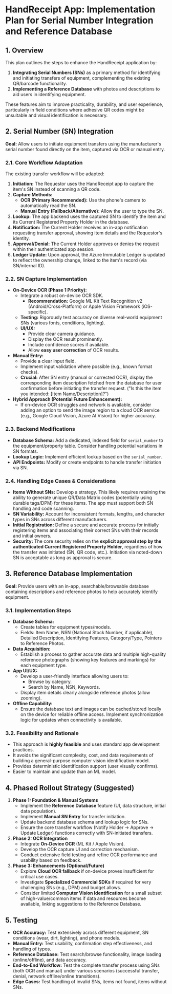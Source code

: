# HandReceipt App: Implementation Plan for Serial Number Integration and Reference Database

## 1. Overview

This plan outlines the steps to enhance the HandReceipt application by:

1.  **Integrating Serial Numbers (SNs)** as a primary method for identifying and initiating transfers of equipment, complementing the existing QR/barcode functionality.
2.  **Implementing a Reference Database** with photos and descriptions to aid users in identifying equipment.

These features aim to improve practicality, durability, and user experience, particularly in field conditions where adhesive QR codes might be unsuitable and visual identification is necessary.

## 2. Serial Number (SN) Integration

**Goal:** Allow users to initiate equipment transfers using the manufacturer's serial number found directly on the item, captured via OCR or manual entry.

### 2.1. Core Workflow Adaptation

The existing transfer workflow will be adapted:

1.  **Initiation:** The Requestor uses the HandReceipt app to capture the item's SN instead of scanning a QR code.
2.  **Capture Methods:**
    *   **OCR (Primary Recommended):** Use the phone's camera to automatically read the SN.
    *   **Manual Entry (Fallback/Alternative):** Allow the user to type the SN.
3.  **Lookup:** The app backend uses the captured SN to identify the item and its Current Registered Property Holder in the database.
4.  **Notification:** The Current Holder receives an in-app notification requesting transfer approval, showing item details and the Requestor's identity.
5.  **Approval/Denial:** The Current Holder approves or denies the request within their authenticated app session.
6.  **Ledger Update:** Upon approval, the Azure Immutable Ledger is updated to reflect the ownership change, linked to the item's record (via SN/internal ID).

### 2.2. SN Capture Implementation

*   **On-Device OCR (Phase 1 Priority):**
    *   Integrate a robust on-device OCR SDK.
        *   **Recommendation:** Google ML Kit Text Recognition v2 (Android/Cross-Platform) or Apple Vision Framework (iOS-specific).
    *   **Testing:** Rigorously test accuracy on diverse real-world equipment SNs (various fonts, conditions, lighting).
    *   **UI/UX:**
        *   Provide clear camera guidance.
        *   Display the OCR result prominently.
        *   Include confidence scores if available.
        *   Allow **easy user correction** of OCR results.
*   **Manual Entry:**
    *   Provide a clear input field.
    *   Implement input validation where possible (e.g., known format checks).
    *   **Crucial:** After SN entry (manual or corrected OCR), display the corresponding item description fetched from the database for user confirmation before initiating the transfer request. ("Is this the item you intended: [Item Name/Description]?")
*   **Hybrid Approach (Potential Future Enhancement):**
    *   If on-device OCR struggles and network is available, consider adding an option to send the image region to a cloud OCR service (e.g., Google Cloud Vision, Azure AI Vision) for higher accuracy.

### 2.3. Backend Modifications

*   **Database Schema:** Add a dedicated, indexed field for `serial_number` to the equipment/property table. Consider handling potential variations in SN formats.
*   **Lookup Logic:** Implement efficient lookup based on the `serial_number`.
*   **API Endpoints:** Modify or create endpoints to handle transfer initiation via SN.

### 2.4. Handling Edge Cases & Considerations

*   **Items Without SNs:** Develop a strategy. This likely requires retaining the ability to generate unique QR/Data Matrix codes (potentially using durable tags/DPM) for these items. The app must support both SN handling and code scanning.
*   **SN Variability:** Account for inconsistent formats, lengths, and character types in SNs across different manufacturers.
*   **Initial Registration:** Define a secure and accurate process for initially registering items and associating their correct SNs with their records and initial owners.
*   **Security:** The core security relies on the **explicit approval step by the authenticated Current Registered Property Holder**, regardless of how the transfer was initiated (SN, QR code, etc.). Initiation via noted-down SN is acceptable as long as approval is secure.

## 3. Reference Database Implementation

**Goal:** Provide users with an in-app, searchable/browsable database containing descriptions and reference photos to help accurately identify equipment.

### 3.1. Implementation Steps

*   **Database Schema:**
    *   Create tables for equipment types/models.
    *   Fields: Item Name, NSN (National Stock Number, if applicable), Detailed Description, Identifying Features, Category/Type, Pointers to Reference Photos.
*   **Data Acquisition:**
    *   Establish a process to gather accurate data and multiple high-quality reference photographs (showing key features and markings) for each equipment type.
*   **App UI/UX:**
    *   Develop a user-friendly interface allowing users to:
        *   Browse by category.
        *   Search by Name, NSN, Keywords.
    *   Display item details clearly alongside reference photos (allow zooming).
*   **Offline Capability:**
    *   Ensure the database text and images can be cached/stored locally on the device for reliable offline access. Implement synchronization logic for updates when connectivity is available.

### 3.2. Feasibility and Rationale

*   This approach is **highly feasible** and uses standard app development practices.
*   It avoids the significant complexity, cost, and data requirements of building a general-purpose computer vision identification model.
*   Provides deterministic identification support (user visually confirms).
*   Easier to maintain and update than an ML model.

## 4. Phased Rollout Strategy (Suggested)

1.  **Phase 1: Foundation & Manual Systems**
    *   Implement the **Reference Database** feature (UI, data structure, initial data population).
    *   Implement **Manual SN Entry** for transfer initiation.
    *   Update backend database schema and lookup logic for SNs.
    *   Ensure the core transfer workflow (Notify Holder -> Approve -> Update Ledger) functions correctly with SN-initiated transfers.
2.  **Phase 2: OCR Integration**
    *   Integrate **On-Device OCR** (ML Kit / Apple Vision).
    *   Develop the OCR capture UI and correction mechanism.
    *   Conduct extensive field testing and refine OCR performance and usability based on feedback.
3.  **Phase 3: Enhancements (Optional/Future)**
    *   Explore **Cloud OCR fallback** if on-device proves insufficient for critical use cases.
    *   Investigate **Specialized Commercial SDKs** if required for very challenging SNs (e.g., DPM) and budget allows.
    *   Consider limited **Computer Vision Identification** for a small subset of high-value/common items if data and resources become available, linking suggestions to the Reference Database.

## 5. Testing

*   **OCR Accuracy:** Test extensively across different equipment, SN conditions (wear, dirt, lighting), and phone models.
*   **Manual Entry:** Test usability, confirmation step effectiveness, and handling of typos.
*   **Reference Database:** Test search/browse functionality, image loading (online/offline), and data accuracy.
*   **End-to-End Workflow:** Test the complete transfer process using SNs (both OCR and manual) under various scenarios (successful transfer, denial, network offline/online transitions).
*   **Edge Cases:** Test handling of invalid SNs, items not found, items without SNs.

